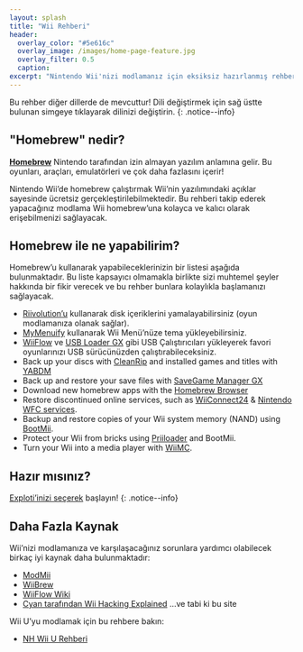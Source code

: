```yaml
---
layout: splash
title: "Wii Rehberi"
header:
  overlay_color: "#5e616c"
  overlay_image: /images/home-page-feature.jpg
  overlay_filter: 0.5
  caption:
excerpt: "Nintendo Wii'nizi modlamanız için eksiksiz hazırlanmış rehber."
---
```


Bu rehber diğer dillerde de mevcuttur! Dili değiştirmek için sağ üstte bulunan simgeye tıklayarak dilinizi değiştirin.
{: .notice--info}

## "Homebrew" nedir?

[**Homebrew**](https://en.wikipedia.org/wiki/Homebrew_(video_games)) Nintendo tarafından izin almayan yazılım anlamına gelir. Bu oyunları, araçları, emulatörleri ve çok daha fazlasını içerir!

Nintendo Wii’de homebrew çalıştırmak Wii’nin yazılımındaki açıklar sayesinde ücretsiz gerçekleştirilebilmektedir. Bu rehberi takip ederek yapacağınız modlama Wii homebrew’una kolayca ve kalıcı olarak erişebilmenizi sağlayacak.

## Homebrew ile ne yapabilirim?

Homebrew’u kullanarak yapabileceklerinizin bir listesi aşağıda bulunmaktadır. Bu liste kapsayıcı olmamakla birlikte sizi muhtemel şeyler hakkında bir fikir verecek ve bu rehber bunlara kolaylıkla başlamanızı sağlayacak.

- [Riivolution’u](http://www.wiibrew.org/wiki/Riivolution) kullanarak disk içeriklerini yamalayabilirsiniz (oyun modlamanıza olanak sağlar).
- [MyMenuify](themes) kullanarak Wii Menü’nüze tema yükleyebilirsiniz.
- [WiiFlow](wiiflow) ve [USB Loader GX](usbloadergx) gibi USB Çalıştırıcıları yükleyerek favori oyunlarınızı USB sürücünüzden çalıştırabileceksiniz.
- Back up your discs with [CleanRip](/dump-games) and installed games and titles with [YABDM](dump-wads)
- Back up and restore your save files with [SaveGame Manager GX](https://wiidatabase.de/downloads/wii-tools/savegame-manager-gx-beta/)
- Download new homebrew apps with the [Homebrew Browser](hbb)
- Restore discontinued online services, such as [WiiConnect24](riiconnect24) & [Nintendo WFC services](wiimmfi).
- Backup and restore copies of your Wii system memory (NAND) using [BootMii](bootmii).
- Protect your Wii from bricks using [Priiloader](priiloader) and BootMii.
- Turn your Wii into a media player with [WiiMC](http://www.wiimc.org/).


## Hazır mısınız?

[Exploti’inizi seçerek](get-started) başlayın!
{: .notice--info}

## Daha Fazla Kaynak

Wii’nizi modlamanıza ve karşılaşacağınız sorunlara yardımcı olabilecek birkaç iyi kaynak daha bulunmaktadır:

- [ModMii](https://modmii.github.io/)
- [WiiBrew](https://wiibrew.org/)
- [WiiFlow Wiki](https://sites.google.com/site/wiiflowiki4/)
- [Cyan tarafından Wii Hacking Explained](https://gbatemp.net/threads/wii-hacking-explained.501605/) ...ve tabi ki bu site

Wii U’yu modlamak için bu rehbere bakın:
- [NH Wii U Rehberi](https://wiiu.hacks.guide)
